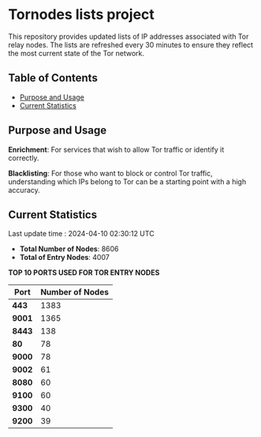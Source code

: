 # Tornodes lists project

This repository provides updated lists of IP addresses associated with Tor relay nodes. The lists are refreshed every 30 minutes to ensure they reflect the most current state of the Tor network.

## Table of Contents

- [Purpose and Usage](#purpose-and-usage)
- [Current Statistics](#current-statistics)


## Purpose and Usage

**Enrichment**: For services that wish to allow Tor traffic or identify it correctly.

**Blacklisting**: For those who want to block or control Tor traffic, understanding which IPs belong to Tor can be a starting point with a high accuracy.

## Current Statistics

Last update time : 2024-04-10 02:30:12 UTC

- **Total Number of Nodes**: 8606
- **Total of Entry Nodes**: 4007

**TOP 10 PORTS USED FOR TOR ENTRY NODES**

| **Port** | **Number of Nodes** |
|------|-----------------|
| **443**   | 1383  |
| **9001**   | 1365  |
| **8443**   | 138  |
| **80**   | 78  |
| **9000**   | 78  |
| **9002**   | 61  |
| **8080**   | 60  |
| **9100**   | 60  |
| **9300**   | 40  |
| **9200**   | 39  |

